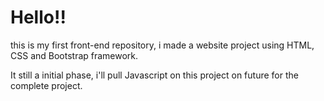 # Hello!!
this is my first front-end repository, i made a website project using HTML, CSS and Bootstrap framework.

It still a initial phase, i'll pull Javascript on this project on future for the complete project. 
